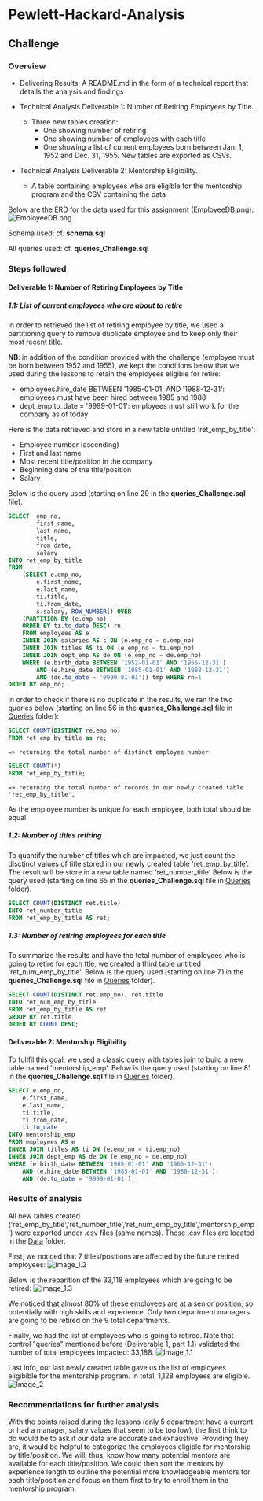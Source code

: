 # Pewlett-Hackard-Analysis

## Challenge

### Overview

- Delivering Results: A README.md in the form of a technical report that details the analysis and findings

- Technical Analysis Deliverable 1: Number of Retiring Employees by Title.
    - Three new tables creation:
        - One showing number of retiring
        - One showing number of employees with each title
        - One showing a list of current employees born between Jan. 1, 1952 and Dec. 31, 1955.
    New tables are exported as CSVs. 

- Technical Analysis Deliverable 2: Mentorship Eligibility.
    - A table containing employees who are eligible for the mentorship program and the CSV containing the data 

Below are the ERD for the data used for this assignment (EmployeeDB.png):
![EmployeeDB.png](EmployeeDB.png)

Schema used: cf. **schema.sql**

All queries used: cf. **queries_Challenge.sql**

### Steps followed

#### Deliverable 1: Number of Retiring Employees by Title

##### 1.1: List of current employees who are about to retire
In order to retrieved the list of retiring employee by title, we used a partitioning query to remove duplicate employee and to keep only their most recent title.

**NB**: in addition of the condition provided with the challenge (employee must be born between 1952 and 1955), we kept the conditions below that we used during the lessons to retain the employees eligible for retire:
- employees.hire_date BETWEEN '1985-01-01' AND '1988-12-31': employees must have been hired between 1985 and 1988 
- dept_emp.to_date = '9999-01-01': employees must still work for the company as of today 

Here is the data retrieved and store in a new table untitled 'ret_emp_by_title':
- Employee number (ascending)
- First and last name
- Most recent title/position in the company
- Beginning date of the title/position
- Salary

Below is the query used (starting on line 29 in the **queries_Challenge.sql** file).

```sql
SELECT  emp_no,
		first_name,
        last_name,
        title,
        from_date,
        salary
INTO ret_emp_by_title
FROM
    (SELECT e.emp_no,
        e.first_name,
        e.last_name,
        ti.title,
        ti.from_date,
        s.salary, ROW_NUMBER() OVER
    (PARTITION BY (e.emp_no)
    ORDER BY ti.to_date DESC) rn
    FROM employees AS e
    INNER JOIN salaries AS s ON (e.emp_no = s.emp_no)
    INNER JOIN titles AS ti ON (e.emp_no = ti.emp_no)
    INNER JOIN dept_emp AS de ON (e.emp_no = de.emp_no)
    WHERE (e.birth_date BETWEEN '1952-01-01' AND '1955-12-31')
        AND (e.hire_date BETWEEN '1985-01-01' AND '1988-12-31')
        AND (de.to_date = '9999-01-01')) tmp WHERE rn=1
ORDER BY emp_no;
```

In order to check if there is no duplicate in the results, we ran the two queries below (starting on line 56 in the **queries_Challenge.sql** file in [Queries](Queries/) folder):

```sql
SELECT COUNT(DISTINCT re.emp_no)
FROM ret_emp_by_title as re;
```

    => returning the total number of distinct employee number

```sql
SELECT COUNT(*)
FROM ret_emp_by_title; 
```

    => returning the total number of records in our newly created table 'ret_emp_by_title'.

As the employee number is unique for each employee, both total should be equal.

##### 1.2: Number of titles retiring
To quantify the number of titles which are impacted, we just count the disctinct values of title stored in our newly created table 'ret_emp_by_title'. The result will be store in a new table named 'ret_number_title'
Below is the query used (starting on line 65 in the **queries_Challenge.sql** file in [Queries](Queries/) folder).

```sql
SELECT COUNT(DISTINCT ret.title)
INTO ret_number_title
FROM ret_emp_by_title AS ret;
```

##### 1.3: Number of retiring employees for each title
To summarize the results and have the total number of employees who is going to retire for each ttle, we created a third table untitled 'ret_num_emp_by_title'.
Below is the query used (starting on line 71 in the **queries_Challenge.sql** file in [Queries](Queries/) folder).

```sql
SELECT COUNT(DISTINCT ret.emp_no), ret.title
INTO ret_num_emp_by_title
FROM ret_emp_by_title AS ret
GROUP BY ret.title
ORDER BY COUNT DESC;
```


#### Deliverable 2: Mentorship Eligibility
To fullfil this goal, we used a classic query with tables join to build a new table named 'mentorship_emp'.
Below is the query used (starting on line 81 in the **queries_Challenge.sql** file in [Queries](Queries/) folder).

```sql
SELECT e.emp_no,
	e.first_name,
	e.last_name,
	ti.title,
	ti.from_date,
	ti.to_date
INTO mentorship_emp
FROM employees AS e
INNER JOIN titles AS ti ON (e.emp_no = ti.emp_no)
INNER JOIN dept_emp AS de ON (e.emp_no = de.emp_no)
WHERE (e.birth_date BETWEEN '1965-01-01' AND '1965-12-31')
	AND (e.hire_date BETWEEN '1985-01-01' AND '1988-12-31')
	AND (de.to_date = '9999-01-01');
```

### Results of analysis

All new tables created ('ret_emp_by_title','ret_number_title','ret_num_emp_by_title','mentorship_emp') were exported under .csv files (same names). Those .csv files are located in the [Data](Data/) folder.

First, we noticed that 7 titles/positions are affected by the future retired employees:
![Image_1.2](Images/Image_1.2.png)

Below is the reparition of the 33,118 employees which are going to be retired:
![Image_1.3](Images/Image_1.3.png)

We noticed that almost 80% of these employees are at a senior position, so potentially with high skills and experience.
Only two department managers are going to be retired on the 9 total departments.

Finally, we had the list of employees who is going to retired.
Note that control "queries" mentioned before (Deliverable 1, part 1.1) validated the number of total employees impacted: 33,188.
![Image_1.1](Images/Image_1.3.png)

Last info, our last newly created table gave us the list of employees eligibible for the mentorship program. In total, 1,128 employees are eligible.
![Image_2](Images/Image_2.png)

### Recommendations for further analysis

With the points raised during the lessons (only 5 department have a current or had a manager, salary values that seem to be too low), the first think to do would be to ask if our data are accurate and exhaustive. Providing they are, it would be helpful to categorize the employees eligible for mentorship by title/position. We will, thus, know how many potential mentors are available for each title/position. We could then sort the mentors by experience length to outline the potential more knowledgeable mentors for each title/position and focus on them first to try to enroll them in the mentorship program.
